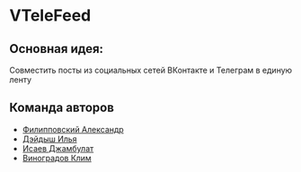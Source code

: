 # VTeleFeed

## Основная идея:
Совместить посты из социальных сетей ВКонтакте и Телеграм в единую ленту

## Команда авторов

- [Филипповский Александр](https://github.com/zoders)
- [Дэйдыш Илья](https://github.com/deydysh)
- [Исаев Джамбулат](https://github.com/Djambulat69)
- [Виноградов Клим](https://github.com/vinklim)
```

